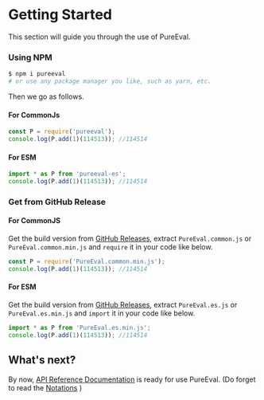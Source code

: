 # Getting Started

This section will guide you through the use of PureEval.

### Using NPM

```sh
$ npm i pureeval
# or use any package manager you like, such as yarn, etc.
```

Then we go as follows.

#### For CommonJs

```js
const P = require('pureeval');
console.log(P.add(1)(114513)); //114514
```

#### For ESM

```js
import * as P from 'pureeval-es';
console.log(P.add(1)(114513)); //114514
```

### Get from GitHub Release

#### For CommonJS

Get the build version from [GitHub Releases](https://github.com/PureEval/PureEval/releases), extract `PureEval.common.js` or `PureEval.common.min.js` and `require` it in your code like below.

```js
const P = require('PureEval.common.min.js');
console.log(P.add(1)(114513)); //114514
```

#### For ESM

Get the build version from [GitHub Releases](https://github.com/PureEval/PureEval/releases), extract `PureEval.es.js` or `PureEval.es.min.js` and `import` it in your code like below.

```js
import * as P from 'PureEval.es.min.js';
console.log(P.add(1)(114513)); //114514
```

## What's next?

By now, [API Reference Documentation](https://pureeval.org/api/) is ready for use PureEval. (Do forget to read the [Notations](/blog/notations) )
